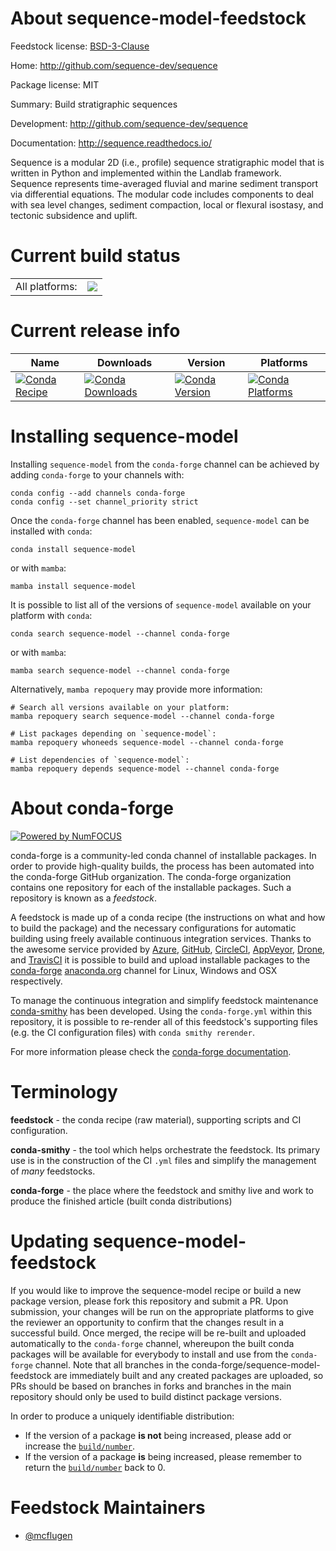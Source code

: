 About sequence-model-feedstock
==============================

Feedstock license: [BSD-3-Clause](https://github.com/conda-forge/sequence-model-feedstock/blob/main/LICENSE.txt)

Home: http://github.com/sequence-dev/sequence

Package license: MIT

Summary: Build stratigraphic sequences

Development: http://github.com/sequence-dev/sequence

Documentation: http://sequence.readthedocs.io/

Sequence is a modular 2D (i.e., profile) sequence stratigraphic
model that is written in Python and implemented within the
Landlab framework. Sequence represents time-averaged fluvial
and marine sediment transport via differential equations. The
modular code includes components to deal with sea level changes,
sediment compaction, local or flexural isostasy, and tectonic
subsidence and uplift.


Current build status
====================


<table><tr><td>All platforms:</td>
    <td>
      <a href="https://dev.azure.com/conda-forge/feedstock-builds/_build/latest?definitionId=13273&branchName=main">
        <img src="https://dev.azure.com/conda-forge/feedstock-builds/_apis/build/status/sequence-model-feedstock?branchName=main">
      </a>
    </td>
  </tr>
</table>

Current release info
====================

| Name | Downloads | Version | Platforms |
| --- | --- | --- | --- |
| [![Conda Recipe](https://img.shields.io/badge/recipe-sequence--model-green.svg)](https://anaconda.org/conda-forge/sequence-model) | [![Conda Downloads](https://img.shields.io/conda/dn/conda-forge/sequence-model.svg)](https://anaconda.org/conda-forge/sequence-model) | [![Conda Version](https://img.shields.io/conda/vn/conda-forge/sequence-model.svg)](https://anaconda.org/conda-forge/sequence-model) | [![Conda Platforms](https://img.shields.io/conda/pn/conda-forge/sequence-model.svg)](https://anaconda.org/conda-forge/sequence-model) |

Installing sequence-model
=========================

Installing `sequence-model` from the `conda-forge` channel can be achieved by adding `conda-forge` to your channels with:

```
conda config --add channels conda-forge
conda config --set channel_priority strict
```

Once the `conda-forge` channel has been enabled, `sequence-model` can be installed with `conda`:

```
conda install sequence-model
```

or with `mamba`:

```
mamba install sequence-model
```

It is possible to list all of the versions of `sequence-model` available on your platform with `conda`:

```
conda search sequence-model --channel conda-forge
```

or with `mamba`:

```
mamba search sequence-model --channel conda-forge
```

Alternatively, `mamba repoquery` may provide more information:

```
# Search all versions available on your platform:
mamba repoquery search sequence-model --channel conda-forge

# List packages depending on `sequence-model`:
mamba repoquery whoneeds sequence-model --channel conda-forge

# List dependencies of `sequence-model`:
mamba repoquery depends sequence-model --channel conda-forge
```


About conda-forge
=================

[![Powered by
NumFOCUS](https://img.shields.io/badge/powered%20by-NumFOCUS-orange.svg?style=flat&colorA=E1523D&colorB=007D8A)](https://numfocus.org)

conda-forge is a community-led conda channel of installable packages.
In order to provide high-quality builds, the process has been automated into the
conda-forge GitHub organization. The conda-forge organization contains one repository
for each of the installable packages. Such a repository is known as a *feedstock*.

A feedstock is made up of a conda recipe (the instructions on what and how to build
the package) and the necessary configurations for automatic building using freely
available continuous integration services. Thanks to the awesome service provided by
[Azure](https://azure.microsoft.com/en-us/services/devops/), [GitHub](https://github.com/),
[CircleCI](https://circleci.com/), [AppVeyor](https://www.appveyor.com/),
[Drone](https://cloud.drone.io/welcome), and [TravisCI](https://travis-ci.com/)
it is possible to build and upload installable packages to the
[conda-forge](https://anaconda.org/conda-forge) [anaconda.org](https://anaconda.org/)
channel for Linux, Windows and OSX respectively.

To manage the continuous integration and simplify feedstock maintenance
[conda-smithy](https://github.com/conda-forge/conda-smithy) has been developed.
Using the ``conda-forge.yml`` within this repository, it is possible to re-render all of
this feedstock's supporting files (e.g. the CI configuration files) with ``conda smithy rerender``.

For more information please check the [conda-forge documentation](https://conda-forge.org/docs/).

Terminology
===========

**feedstock** - the conda recipe (raw material), supporting scripts and CI configuration.

**conda-smithy** - the tool which helps orchestrate the feedstock.
                   Its primary use is in the construction of the CI ``.yml`` files
                   and simplify the management of *many* feedstocks.

**conda-forge** - the place where the feedstock and smithy live and work to
                  produce the finished article (built conda distributions)


Updating sequence-model-feedstock
=================================

If you would like to improve the sequence-model recipe or build a new
package version, please fork this repository and submit a PR. Upon submission,
your changes will be run on the appropriate platforms to give the reviewer an
opportunity to confirm that the changes result in a successful build. Once
merged, the recipe will be re-built and uploaded automatically to the
`conda-forge` channel, whereupon the built conda packages will be available for
everybody to install and use from the `conda-forge` channel.
Note that all branches in the conda-forge/sequence-model-feedstock are
immediately built and any created packages are uploaded, so PRs should be based
on branches in forks and branches in the main repository should only be used to
build distinct package versions.

In order to produce a uniquely identifiable distribution:
 * If the version of a package **is not** being increased, please add or increase
   the [``build/number``](https://docs.conda.io/projects/conda-build/en/latest/resources/define-metadata.html#build-number-and-string).
 * If the version of a package **is** being increased, please remember to return
   the [``build/number``](https://docs.conda.io/projects/conda-build/en/latest/resources/define-metadata.html#build-number-and-string)
   back to 0.

Feedstock Maintainers
=====================

* [@mcflugen](https://github.com/mcflugen/)


